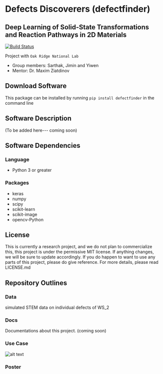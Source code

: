 # Defects Discoverers (defectfinder)
## Deep Learning of Solid-State Transformations and Reaction Pathways in 2D Materials
[![Build Status](https://travis-ci.org/SarthakJariwala/DLSSTRP.svg?branch=master)](https://travis-ci.org/SarthakJariwala/DLSSTRP)

Project with `Oak Ridge National Lab`
* Group members: Sarthak, Jimin and Yiwen
* Mentor: Dr. Maxim Ziatdinov

## Download Software
This package can be installed by running `pip install defectfinder` in the command line

## Software Description
(To be added here--- coming soon)

## Software Dependencies
### Language
* Python 3 or greater
### Packages
* keras
* numpy
* scipy
* scikit-learn
* scikit-image
* opencv-Python

## License
This is currently a research project, and we do not plan to commercialize this, this project is under the permissive MIT license. If anything changes, we will be sure to update accordingly. If you do happen to want to use any parts of this project, please do give reference. For more details, please read LICENSE.md

## Repository Outlines
### Data
simulated STEM data on individual defects of WS_2
### Docs
Documentations about this project. (coming soon)
### Use Case
![alt text](https://github.com/yiwen26/DLSSTRP/blob/master/UseCase/use%20case.png)

### Poster
